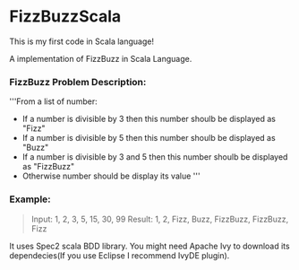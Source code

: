 # FizzBuzzScala

This is my first code in Scala language!

A implementation of FizzBuzz in Scala Language. 

### FizzBuzz Problem Description:

'''From a list of number:

- If a number is divisible by 3 then this number shoulb be displayed as "Fizz"
- If a number is divisible by 5 then this number shoulb be displayed as "Buzz"
- If a number is divisible by 3 and 5 then this number shoulb be displayed as "FizzBuzz"
- Otherwise number should be display its value
'''

### Example:

>Input: 1, 2, 3, 5, 15, 30, 99 
>Result: 1, 2, Fizz, Buzz, FizzBuzz, FizzBuzz, Fizz


It uses Spec2 scala BDD library. You might need Apache Ivy to download its dependecies(If you use Eclipse I recommend IvyDE plugin). 

